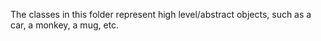 The classes in this folder represent high level/abstract objects, such as a car, a monkey, a mug, etc.